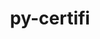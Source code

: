 ---
title: "py-certifi"
layout: cache
categories: [package, develop]
meta: {"compilers": ["apple-clang@=16.0.0", "gcc@=11.1.0", "gcc@=11.4.0", "gcc@=13.2.0", "oneapi@=2024.2.1"], "num_specs": 121, "num_specs_by_stack": {"data-vis-sdk": 7, "e4s": 20, "e4s-neoverse-v2": 7, "e4s-oneapi": 27, "ml-darwin-aarch64-mps": 20, "ml-linux-aarch64-cpu": 20, "ml-linux-aarch64-cuda": 20, "ml-linux-x86_64-cpu": 19, "ml-linux-x86_64-cuda": 20, "ml-linux-x86_64-rocm": 15, "root": 121}, "oss": ["sequoia", "ubuntu20.04", "ubuntu22.04", "ubuntu24.04"], "platforms": ["darwin", "linux"], "stacks": ["data-vis-sdk", "e4s", "e4s-neoverse-v2", "e4s-oneapi", "ml-darwin-aarch64-mps", "ml-linux-aarch64-cpu", "ml-linux-aarch64-cuda", "ml-linux-x86_64-cpu", "ml-linux-x86_64-cuda", "ml-linux-x86_64-rocm", "root"], "targets": ["aarch64", "neoverse_v2", "x86_64_v3"], "versions": ["2023.7.22"]}
spec_details: [{"compiler": "apple-clang@=16.0.0", "hash": "2bksjbyrc3icrldw32j4no2tdjpaqzdf", "os": "sequoia", "platform": "darwin", "size": "-", "stacks": ["ml-darwin-aarch64-mps", "root"], "target": "aarch64", "variants": ["build_system=python_pip"], "versions": ["2023.7.22"]}, {"compiler": "gcc@=11.4.0", "hash": "2fjjzp7xtqe4nhwmzuhjshejjqp2u67n", "os": "ubuntu22.04", "platform": "linux", "size": "-", "stacks": ["e4s", "root"], "target": "x86_64_v3", "variants": ["build_system=python_pip"], "versions": ["2023.7.22"]}, {"compiler": "gcc@=11.4.0", "hash": "2v6n6nrqh6ylhuo7s2bhnea3dnuqe5qu", "os": "ubuntu22.04", "platform": "linux", "size": "-", "stacks": ["e4s", "root"], "target": "x86_64_v3", "variants": ["build_system=python_pip"], "versions": ["2023.7.22"]}, {"compiler": "apple-clang@=16.0.0", "hash": "3filhmh7kke7ye75t6flo5uaz2n2e2pr", "os": "sequoia", "platform": "darwin", "size": "-", "stacks": ["ml-darwin-aarch64-mps", "root"], "target": "aarch64", "variants": ["build_system=python_pip"], "versions": ["2023.7.22"]}, {"compiler": "gcc@=11.4.0", "hash": "3gtljrxmhhbhfiyqhvwofv5pllen72s5", "os": "ubuntu22.04", "platform": "linux", "size": "-", "stacks": ["e4s-neoverse-v2", "root"], "target": "neoverse_v2", "variants": ["build_system=python_pip"], "versions": ["2023.7.22"]}, {"compiler": "oneapi@=2024.2.1", "hash": "43k7nzaxbhjag42ka64oh5opyms4va6j", "os": "ubuntu22.04", "platform": "linux", "size": "-", "stacks": ["e4s-oneapi", "root"], "target": "x86_64_v3", "variants": ["build_system=python_pip"], "versions": ["2023.7.22"]}, {"compiler": "oneapi@=2024.2.1", "hash": "4flkfu3lgytwofvmjzcgwgpndjd2ikku", "os": "ubuntu22.04", "platform": "linux", "size": "-", "stacks": ["e4s-oneapi", "root"], "target": "x86_64_v3", "variants": ["build_system=python_pip"], "versions": ["2023.7.22"]}, {"compiler": "oneapi@=2024.2.1", "hash": "4gz42yhv4reh6gjjszm4dhckrgtz3bnn", "os": "ubuntu22.04", "platform": "linux", "size": "-", "stacks": ["e4s-oneapi", "root"], "target": "x86_64_v3", "variants": ["build_system=python_pip"], "versions": ["2023.7.22"]}, {"compiler": "gcc@=13.2.0", "hash": "4qwoivbaum523fm2fj6zuwnmy4hdqiwp", "os": "ubuntu24.04", "platform": "linux", "size": "-", "stacks": ["ml-linux-x86_64-cpu", "ml-linux-x86_64-cuda", "ml-linux-x86_64-rocm", "root"], "target": "x86_64_v3", "variants": ["build_system=python_pip"], "versions": ["2023.7.22"]}, {"compiler": "gcc@=13.2.0", "hash": "4r7bg2oee3nx35o2bdsupyqgqlooxsfu", "os": "ubuntu24.04", "platform": "linux", "size": "-", "stacks": ["ml-linux-aarch64-cpu", "ml-linux-aarch64-cuda", "root"], "target": "aarch64", "variants": ["build_system=python_pip"], "versions": ["2023.7.22"]}, {"compiler": "gcc@=11.1.0", "hash": "4sd5uqefqrlr4ud7mdgrxsd6rywq4lhq", "os": "ubuntu20.04", "platform": "linux", "size": "-", "stacks": ["data-vis-sdk", "root"], "target": "x86_64_v3", "variants": ["build_system=python_pip"], "versions": ["2023.7.22"]}, {"compiler": "gcc@=13.2.0", "hash": "4wdqhbhrayvumu2mkxizyafjfgxgf5mc", "os": "ubuntu24.04", "platform": "linux", "size": "-", "stacks": ["ml-linux-aarch64-cpu", "ml-linux-aarch64-cuda", "root"], "target": "aarch64", "variants": ["build_system=python_pip"], "versions": ["2023.7.22"]}, {"compiler": "oneapi@=2024.2.1", "hash": "5blnq6j5lqi2dop4poybk5juasiiegxu", "os": "ubuntu22.04", "platform": "linux", "size": "-", "stacks": ["e4s-oneapi", "root"], "target": "x86_64_v3", "variants": ["build_system=python_pip"], "versions": ["2023.7.22"]}, {"compiler": "gcc@=13.2.0", "hash": "5czki6imqn75o7zx2ihb36q7vrfwzich", "os": "ubuntu24.04", "platform": "linux", "size": "-", "stacks": ["ml-linux-aarch64-cpu", "ml-linux-aarch64-cuda", "root"], "target": "aarch64", "variants": ["build_system=python_pip"], "versions": ["2023.7.22"]}, {"compiler": "gcc@=13.2.0", "hash": "5p3d5zemmz6zyxbeux4bdugrfbc4gqoe", "os": "ubuntu24.04", "platform": "linux", "size": "-", "stacks": ["ml-linux-x86_64-cpu", "ml-linux-x86_64-cuda", "ml-linux-x86_64-rocm", "root"], "target": "x86_64_v3", "variants": ["build_system=python_pip"], "versions": ["2023.7.22"]}, {"compiler": "oneapi@=2024.2.1", "hash": "62nwhrxmvjxier5slbeiyx7bjs2zg5fc", "os": "ubuntu22.04", "platform": "linux", "size": "-", "stacks": ["e4s-oneapi", "root"], "target": "x86_64_v3", "variants": ["build_system=python_pip"], "versions": ["2023.7.22"]}, {"compiler": "gcc@=11.4.0", "hash": "6c5poy2vgy5lusg4vik7fhmc7gqvuh4q", "os": "ubuntu22.04", "platform": "linux", "size": "-", "stacks": ["e4s", "root"], "target": "x86_64_v3", "variants": ["build_system=python_pip"], "versions": ["2023.7.22"]}, {"compiler": "apple-clang@=16.0.0", "hash": "7tapohpjs7jhoiftipop5l3yohrqkft5", "os": "sequoia", "platform": "darwin", "size": "-", "stacks": ["ml-darwin-aarch64-mps", "root"], "target": "aarch64", "variants": ["build_system=python_pip"], "versions": ["2023.7.22"]}, {"compiler": "gcc@=11.1.0", "hash": "7wzkfr63ghxfoxdvwbp4gicphvdnvwyv", "os": "ubuntu20.04", "platform": "linux", "size": "-", "stacks": ["data-vis-sdk", "root"], "target": "x86_64_v3", "variants": ["build_system=python_pip"], "versions": ["2023.7.22"]}, {"compiler": "gcc@=11.4.0", "hash": "absbwe5xdxl5ve45ire7ctkkave474dm", "os": "ubuntu22.04", "platform": "linux", "size": "-", "stacks": ["e4s-neoverse-v2", "root"], "target": "neoverse_v2", "variants": ["build_system=python_pip"], "versions": ["2023.7.22"]}, {"compiler": "gcc@=11.4.0", "hash": "ajxhnuvpb2gg24ac7qrcgazdatlgegii", "os": "ubuntu22.04", "platform": "linux", "size": "-", "stacks": ["e4s", "root"], "target": "x86_64_v3", "variants": ["build_system=python_pip"], "versions": ["2023.7.22"]}, {"compiler": "gcc@=11.1.0", "hash": "b7cmbnxc3osus2z7fvg2xvklh6dejqcq", "os": "ubuntu20.04", "platform": "linux", "size": "-", "stacks": ["data-vis-sdk", "root"], "target": "x86_64_v3", "variants": ["build_system=python_pip"], "versions": ["2023.7.22"]}, {"compiler": "gcc@=11.4.0", "hash": "bamxm72yns2gbah6d6nqjvzjqpow54m7", "os": "ubuntu22.04", "platform": "linux", "size": "-", "stacks": ["e4s", "root"], "target": "x86_64_v3", "variants": ["build_system=python_pip"], "versions": ["2023.7.22"]}, {"compiler": "oneapi@=2024.2.1", "hash": "bv2x7vzuloeihksofh63wbuln76jgvmj", "os": "ubuntu22.04", "platform": "linux", "size": "-", "stacks": ["e4s-oneapi", "root"], "target": "x86_64_v3", "variants": ["build_system=python_pip"], "versions": ["2023.7.22"]}, {"compiler": "gcc@=13.2.0", "hash": "bvkqxnd4dvitzxriakmntg5fenfqa2jh", "os": "ubuntu24.04", "platform": "linux", "size": "-", "stacks": ["ml-linux-x86_64-cpu", "ml-linux-x86_64-cuda", "ml-linux-x86_64-rocm", "root"], "target": "x86_64_v3", "variants": ["build_system=python_pip"], "versions": ["2023.7.22"]}, {"compiler": "oneapi@=2024.2.1", "hash": "bytfbquwucoyljharrc2q66f4st4vlfw", "os": "ubuntu22.04", "platform": "linux", "size": "-", "stacks": ["e4s-oneapi", "root"], "target": "x86_64_v3", "variants": ["build_system=python_pip"], "versions": ["2023.7.22"]}, {"compiler": "gcc@=13.2.0", "hash": "c6ovda3muy6vr4r5wljzh66uy33modh7", "os": "ubuntu24.04", "platform": "linux", "size": "-", "stacks": ["ml-linux-x86_64-cpu", "ml-linux-x86_64-cuda", "ml-linux-x86_64-rocm", "root"], "target": "x86_64_v3", "variants": ["build_system=python_pip"], "versions": ["2023.7.22"]}, {"compiler": "gcc@=13.2.0", "hash": "ccwjdiyxgyzzn3niedkrb7c5jbuem3gt", "os": "ubuntu24.04", "platform": "linux", "size": "-", "stacks": ["ml-linux-x86_64-cpu", "ml-linux-x86_64-cuda", "ml-linux-x86_64-rocm", "root"], "target": "x86_64_v3", "variants": ["build_system=python_pip"], "versions": ["2023.7.22"]}, {"compiler": "gcc@=13.2.0", "hash": "cfgrvjqs656iiz6bp4e6ipt46l3hkmrk", "os": "ubuntu24.04", "platform": "linux", "size": "-", "stacks": ["ml-linux-x86_64-cpu", "ml-linux-x86_64-cuda", "ml-linux-x86_64-rocm", "root"], "target": "x86_64_v3", "variants": ["build_system=python_pip"], "versions": ["2023.7.22"]}, {"compiler": "apple-clang@=16.0.0", "hash": "csiiidqswba5qnvnzsiwwzqvrln33jq4", "os": "sequoia", "platform": "darwin", "size": "-", "stacks": ["ml-darwin-aarch64-mps", "root"], "target": "aarch64", "variants": ["build_system=python_pip"], "versions": ["2023.7.22"]}, {"compiler": "oneapi@=2024.2.1", "hash": "cuikcsez6wuvjnobjj32sqldqbnlnssb", "os": "ubuntu22.04", "platform": "linux", "size": "-", "stacks": ["e4s-oneapi", "root"], "target": "x86_64_v3", "variants": ["build_system=python_pip"], "versions": ["2023.7.22"]}, {"compiler": "oneapi@=2024.2.1", "hash": "cwwsv43zs43raw76utfgz2lgrks3lwfg", "os": "ubuntu22.04", "platform": "linux", "size": "-", "stacks": ["e4s-oneapi", "root"], "target": "x86_64_v3", "variants": ["build_system=python_pip"], "versions": ["2023.7.22"]}, {"compiler": "gcc@=11.4.0", "hash": "dcblidsp4pvw43ldmod7xlehxiuaqqu2", "os": "ubuntu22.04", "platform": "linux", "size": "-", "stacks": ["e4s", "root"], "target": "x86_64_v3", "variants": ["build_system=python_pip"], "versions": ["2023.7.22"]}, {"compiler": "gcc@=13.2.0", "hash": "ebfjgjazbj2deq57frf44llby73el4fq", "os": "ubuntu24.04", "platform": "linux", "size": "-", "stacks": ["ml-linux-aarch64-cpu", "ml-linux-aarch64-cuda", "root"], "target": "aarch64", "variants": ["build_system=python_pip"], "versions": ["2023.7.22"]}, {"compiler": "apple-clang@=16.0.0", "hash": "efk54tgodaw7hyjhqn7tjsbthholcawp", "os": "sequoia", "platform": "darwin", "size": "-", "stacks": ["ml-darwin-aarch64-mps", "root"], "target": "aarch64", "variants": ["build_system=python_pip"], "versions": ["2023.7.22"]}, {"compiler": "gcc@=11.4.0", "hash": "egwvq3rdaqygs5gyhi24y2ohblqkf2dj", "os": "ubuntu22.04", "platform": "linux", "size": "-", "stacks": ["e4s", "root"], "target": "x86_64_v3", "variants": ["build_system=python_pip"], "versions": ["2023.7.22"]}, {"compiler": "gcc@=11.4.0", "hash": "exma55mbpxwp636ednc5rvtdwcjf6vx7", "os": "ubuntu22.04", "platform": "linux", "size": "-", "stacks": ["e4s", "root"], "target": "x86_64_v3", "variants": ["build_system=python_pip"], "versions": ["2023.7.22"]}, {"compiler": "oneapi@=2024.2.1", "hash": "f5h76pwnadhuyhd7tqag5wztrcg653ux", "os": "ubuntu22.04", "platform": "linux", "size": "-", "stacks": ["e4s-oneapi", "root"], "target": "x86_64_v3", "variants": ["build_system=python_pip"], "versions": ["2023.7.22"]}, {"compiler": "gcc@=11.4.0", "hash": "fcyy5bd4e2tlsoxfv4cb2hbqcxbqcbp6", "os": "ubuntu22.04", "platform": "linux", "size": "-", "stacks": ["e4s", "root"], "target": "x86_64_v3", "variants": ["build_system=python_pip"], "versions": ["2023.7.22"]}, {"compiler": "apple-clang@=16.0.0", "hash": "ffuwjn5fvdwmhojrkhupd7shtmqafcsq", "os": "sequoia", "platform": "darwin", "size": "-", "stacks": ["ml-darwin-aarch64-mps", "root"], "target": "aarch64", "variants": ["build_system=python_pip"], "versions": ["2023.7.22"]}, {"compiler": "gcc@=11.4.0", "hash": "fjutpvub5egk3z3zbkjwzfjwohxvnbd7", "os": "ubuntu22.04", "platform": "linux", "size": "-", "stacks": ["e4s-neoverse-v2", "root"], "target": "neoverse_v2", "variants": ["build_system=python_pip"], "versions": ["2023.7.22"]}, {"compiler": "gcc@=11.4.0", "hash": "fpyhymsrsubwjtgmqa7yr3miaroymihd", "os": "ubuntu22.04", "platform": "linux", "size": "-", "stacks": ["e4s", "root"], "target": "x86_64_v3", "variants": ["build_system=python_pip"], "versions": ["2023.7.22"]}, {"compiler": "oneapi@=2024.2.1", "hash": "fut3afipzw67spxqraz62klqni67zekr", "os": "ubuntu22.04", "platform": "linux", "size": "-", "stacks": ["e4s-oneapi", "root"], "target": "x86_64_v3", "variants": ["build_system=python_pip"], "versions": ["2023.7.22"]}, {"compiler": "gcc@=13.2.0", "hash": "fwdykkkoefw5mgj3fgnj2637nlz6ue4j", "os": "ubuntu24.04", "platform": "linux", "size": "-", "stacks": ["ml-linux-x86_64-cpu", "ml-linux-x86_64-cuda", "ml-linux-x86_64-rocm", "root"], "target": "x86_64_v3", "variants": ["build_system=python_pip"], "versions": ["2023.7.22"]}, {"compiler": "gcc@=13.2.0", "hash": "gib6incktqgsgksu2vcbb4ugqrye6vl4", "os": "ubuntu24.04", "platform": "linux", "size": "-", "stacks": ["ml-linux-aarch64-cpu", "ml-linux-aarch64-cuda", "root"], "target": "aarch64", "variants": ["build_system=python_pip"], "versions": ["2023.7.22"]}, {"compiler": "oneapi@=2024.2.1", "hash": "gvb56vwpavg3odwk66wmdaihe4a46msb", "os": "ubuntu22.04", "platform": "linux", "size": "-", "stacks": ["e4s-oneapi", "root"], "target": "x86_64_v3", "variants": ["build_system=python_pip"], "versions": ["2023.7.22"]}, {"compiler": "gcc@=11.1.0", "hash": "gxl3wbyon7bunqv5iylx5fzifvhzwfry", "os": "ubuntu20.04", "platform": "linux", "size": "-", "stacks": ["data-vis-sdk", "root"], "target": "x86_64_v3", "variants": ["build_system=python_pip"], "versions": ["2023.7.22"]}, {"compiler": "oneapi@=2024.2.1", "hash": "h54u5ffce6apy5qqqjqz3dcqnuxraolq", "os": "ubuntu22.04", "platform": "linux", "size": "-", "stacks": ["e4s-oneapi", "root"], "target": "x86_64_v3", "variants": ["build_system=python_pip"], "versions": ["2023.7.22"]}, {"compiler": "gcc@=13.2.0", "hash": "h7n3lndap4xqtshgjpacw4mob7v4vndv", "os": "ubuntu24.04", "platform": "linux", "size": "-", "stacks": ["ml-linux-aarch64-cpu", "ml-linux-aarch64-cuda", "root"], "target": "aarch64", "variants": ["build_system=python_pip"], "versions": ["2023.7.22"]}, {"compiler": "gcc@=13.2.0", "hash": "hamqn25au5vt24n2yneua36vge6bk7a3", "os": "ubuntu24.04", "platform": "linux", "size": "-", "stacks": ["ml-linux-x86_64-cpu", "ml-linux-x86_64-cuda", "ml-linux-x86_64-rocm", "root"], "target": "x86_64_v3", "variants": ["build_system=python_pip"], "versions": ["2023.7.22"]}, {"compiler": "oneapi@=2024.2.1", "hash": "hbxuljvja46ntteasgicvhsrm63d5poj", "os": "ubuntu22.04", "platform": "linux", "size": "-", "stacks": ["e4s-oneapi", "root"], "target": "x86_64_v3", "variants": ["build_system=python_pip"], "versions": ["2023.7.22"]}, {"compiler": "oneapi@=2024.2.1", "hash": "hdnwch4bagibd6ys52w5xhagmi7zurjr", "os": "ubuntu22.04", "platform": "linux", "size": "-", "stacks": ["e4s-oneapi", "root"], "target": "x86_64_v3", "variants": ["build_system=python_pip"], "versions": ["2023.7.22"]}, {"compiler": "gcc@=13.2.0", "hash": "hhqeydw7t7wfrsrv42pc77ckr7b3jt55", "os": "ubuntu24.04", "platform": "linux", "size": "-", "stacks": ["ml-linux-x86_64-cpu", "ml-linux-x86_64-cuda", "root"], "target": "x86_64_v3", "variants": ["build_system=python_pip"], "versions": ["2023.7.22"]}, {"compiler": "oneapi@=2024.2.1", "hash": "hpfd5eke3ha6rxmpy2atg5wfppdevbdb", "os": "ubuntu22.04", "platform": "linux", "size": "-", "stacks": ["e4s-oneapi", "root"], "target": "x86_64_v3", "variants": ["build_system=python_pip"], "versions": ["2023.7.22"]}, {"compiler": "gcc@=13.2.0", "hash": "hqjgwn27fqwx7sommsvdcg5hczcvtssc", "os": "ubuntu24.04", "platform": "linux", "size": "-", "stacks": ["ml-linux-x86_64-cpu", "ml-linux-x86_64-cuda", "root"], "target": "x86_64_v3", "variants": ["build_system=python_pip"], "versions": ["2023.7.22"]}, {"compiler": "gcc@=13.2.0", "hash": "hsehgcajx24nfguo3zsdumqu6jeolahg", "os": "ubuntu24.04", "platform": "linux", "size": "-", "stacks": ["ml-linux-aarch64-cpu", "ml-linux-aarch64-cuda", "root"], "target": "aarch64", "variants": ["build_system=python_pip"], "versions": ["2023.7.22"]}, {"compiler": "gcc@=11.4.0", "hash": "ie5rct5vwppdkgmudu4lc3co4fs2kgvy", "os": "ubuntu22.04", "platform": "linux", "size": "-", "stacks": ["e4s", "root"], "target": "x86_64_v3", "variants": ["build_system=python_pip"], "versions": ["2023.7.22"]}, {"compiler": "gcc@=11.4.0", "hash": "jnxyy5sokbhtaq6deorztvhzgevkdsko", "os": "ubuntu22.04", "platform": "linux", "size": "-", "stacks": ["e4s", "root"], "target": "x86_64_v3", "variants": ["build_system=python_pip"], "versions": ["2023.7.22"]}, {"compiler": "gcc@=13.2.0", "hash": "jqy7pnv37er4q6o6f2qax3jxoly54buv", "os": "ubuntu24.04", "platform": "linux", "size": "-", "stacks": ["ml-linux-x86_64-cuda", "ml-linux-x86_64-rocm", "root"], "target": "x86_64_v3", "variants": ["build_system=python_pip"], "versions": ["2023.7.22"]}, {"compiler": "apple-clang@=16.0.0", "hash": "juvg2vl3auh65dc2qf5stgt4ogpxkhns", "os": "sequoia", "platform": "darwin", "size": "-", "stacks": ["ml-darwin-aarch64-mps", "root"], "target": "aarch64", "variants": ["build_system=python_pip"], "versions": ["2023.7.22"]}, {"compiler": "apple-clang@=16.0.0", "hash": "k4dnmfv75tx667lr5yvc6yj2hfhnuiin", "os": "sequoia", "platform": "darwin", "size": "-", "stacks": ["ml-darwin-aarch64-mps", "root"], "target": "aarch64", "variants": ["build_system=python_pip"], "versions": ["2023.7.22"]}, {"compiler": "apple-clang@=16.0.0", "hash": "kh4gzbaneiqchrlld63jwa356w3gl5o4", "os": "sequoia", "platform": "darwin", "size": "-", "stacks": ["ml-darwin-aarch64-mps", "root"], "target": "aarch64", "variants": ["build_system=python_pip"], "versions": ["2023.7.22"]}, {"compiler": "oneapi@=2024.2.1", "hash": "kufb6d2poykzpalzgpc2rk4c64ewwehw", "os": "ubuntu22.04", "platform": "linux", "size": "-", "stacks": ["e4s-oneapi", "root"], "target": "x86_64_v3", "variants": ["build_system=python_pip"], "versions": ["2023.7.22"]}, {"compiler": "gcc@=13.2.0", "hash": "lfjl6h5ensbram5ljy7obqa2snggvlor", "os": "ubuntu24.04", "platform": "linux", "size": "-", "stacks": ["ml-linux-aarch64-cpu", "ml-linux-aarch64-cuda", "root"], "target": "aarch64", "variants": ["build_system=python_pip"], "versions": ["2023.7.22"]}, {"compiler": "gcc@=11.4.0", "hash": "m6dfwzj3ahjatb7wz5q7dmis4xnfbrz7", "os": "ubuntu22.04", "platform": "linux", "size": "-", "stacks": ["e4s", "root"], "target": "x86_64_v3", "variants": ["build_system=python_pip"], "versions": ["2023.7.22"]}, {"compiler": "gcc@=11.4.0", "hash": "m6wgvscob52fazzd4dmb22m4mygyb7tq", "os": "ubuntu22.04", "platform": "linux", "size": "-", "stacks": ["e4s", "root"], "target": "x86_64_v3", "variants": ["build_system=python_pip"], "versions": ["2023.7.22"]}, {"compiler": "gcc@=11.4.0", "hash": "mfelbtkebduvg3mlaucecdjkpgs3rkoe", "os": "ubuntu22.04", "platform": "linux", "size": "-", "stacks": ["e4s", "root"], "target": "x86_64_v3", "variants": ["build_system=python_pip"], "versions": ["2023.7.22"]}, {"compiler": "apple-clang@=16.0.0", "hash": "mgd5lv4vd77wpi6mu5rx2ahlqy6jv5o5", "os": "sequoia", "platform": "darwin", "size": "-", "stacks": ["ml-darwin-aarch64-mps", "root"], "target": "aarch64", "variants": ["build_system=python_pip"], "versions": ["2023.7.22"]}, {"compiler": "gcc@=13.2.0", "hash": "mn7suj6anj2tfqnjifspevjizfeo6iov", "os": "ubuntu24.04", "platform": "linux", "size": "-", "stacks": ["ml-linux-aarch64-cpu", "ml-linux-aarch64-cuda", "root"], "target": "aarch64", "variants": ["build_system=python_pip"], "versions": ["2023.7.22"]}, {"compiler": "gcc@=13.2.0", "hash": "molysxiwcvzmfsz6lohks743i4p2w5hb", "os": "ubuntu24.04", "platform": "linux", "size": "-", "stacks": ["ml-linux-aarch64-cpu", "ml-linux-aarch64-cuda", "root"], "target": "aarch64", "variants": ["build_system=python_pip"], "versions": ["2023.7.22"]}, {"compiler": "oneapi@=2024.2.1", "hash": "nk5yfgudxxmgfwjecvphrtyxdfuggddu", "os": "ubuntu22.04", "platform": "linux", "size": "-", "stacks": ["e4s-oneapi", "root"], "target": "x86_64_v3", "variants": ["build_system=python_pip"], "versions": ["2023.7.22"]}, {"compiler": "gcc@=13.2.0", "hash": "nqti7ktbv2x3ouwgi5gjjmraes3grq6s", "os": "ubuntu24.04", "platform": "linux", "size": "-", "stacks": ["ml-linux-aarch64-cpu", "ml-linux-aarch64-cuda", "root"], "target": "aarch64", "variants": ["build_system=python_pip"], "versions": ["2023.7.22"]}, {"compiler": "gcc@=13.2.0", "hash": "nrt2wf5gxttyh7jxxlldpqd3matynyly", "os": "ubuntu24.04", "platform": "linux", "size": "-", "stacks": ["ml-linux-aarch64-cpu", "ml-linux-aarch64-cuda", "root"], "target": "aarch64", "variants": ["build_system=python_pip"], "versions": ["2023.7.22"]}, {"compiler": "gcc@=11.4.0", "hash": "nrxuofymlwikhnxjpmpe4qj6ok53ibc3", "os": "ubuntu22.04", "platform": "linux", "size": "-", "stacks": ["e4s-neoverse-v2", "root"], "target": "neoverse_v2", "variants": ["build_system=python_pip"], "versions": ["2023.7.22"]}, {"compiler": "gcc@=13.2.0", "hash": "o3ux77mtmbeqyx7vfbbd5txqpv4lhfcv", "os": "ubuntu24.04", "platform": "linux", "size": "-", "stacks": ["ml-linux-aarch64-cpu", "ml-linux-aarch64-cuda", "root"], "target": "aarch64", "variants": ["build_system=python_pip"], "versions": ["2023.7.22"]}, {"compiler": "gcc@=13.2.0", "hash": "oi2fy5v6snk76svroibiw6emnpggbt64", "os": "ubuntu24.04", "platform": "linux", "size": "-", "stacks": ["ml-linux-x86_64-cpu", "ml-linux-x86_64-cuda", "ml-linux-x86_64-rocm", "root"], "target": "x86_64_v3", "variants": ["build_system=python_pip"], "versions": ["2023.7.22"]}, {"compiler": "apple-clang@=16.0.0", "hash": "ovbobvu7ypha4pz5klmok5zuvl2bdeu7", "os": "sequoia", "platform": "darwin", "size": "-", "stacks": ["ml-darwin-aarch64-mps", "root"], "target": "aarch64", "variants": ["build_system=python_pip"], "versions": ["2023.7.22"]}, {"compiler": "apple-clang@=16.0.0", "hash": "oxwxmh364ntkmurgylg27esxe5b2ew7w", "os": "sequoia", "platform": "darwin", "size": "-", "stacks": ["ml-darwin-aarch64-mps", "root"], "target": "aarch64", "variants": ["build_system=python_pip"], "versions": ["2023.7.22"]}, {"compiler": "gcc@=11.1.0", "hash": "pb7fkz25lpwwrhf5mo5ermul6ivgnath", "os": "ubuntu20.04", "platform": "linux", "size": "-", "stacks": ["data-vis-sdk", "root"], "target": "x86_64_v3", "variants": ["build_system=python_pip"], "versions": ["2023.7.22"]}, {"compiler": "gcc@=11.4.0", "hash": "pk4dotrw4p6lcwro2bzee6ktme2du6hb", "os": "ubuntu22.04", "platform": "linux", "size": "-", "stacks": ["e4s", "root"], "target": "x86_64_v3", "variants": ["build_system=python_pip"], "versions": ["2023.7.22"]}, {"compiler": "apple-clang@=16.0.0", "hash": "pqugalcx2esgvnhdyxuv2ppve7v75ojp", "os": "sequoia", "platform": "darwin", "size": "-", "stacks": ["ml-darwin-aarch64-mps", "root"], "target": "aarch64", "variants": ["build_system=python_pip"], "versions": ["2023.7.22"]}, {"compiler": "gcc@=13.2.0", "hash": "prkcn6zbh4kaqfg3rxi52f2elqupfsne", "os": "ubuntu24.04", "platform": "linux", "size": "-", "stacks": ["ml-linux-x86_64-cpu", "ml-linux-x86_64-cuda", "root"], "target": "x86_64_v3", "variants": ["build_system=python_pip"], "versions": ["2023.7.22"]}, {"compiler": "gcc@=11.4.0", "hash": "q6s5qkcqxckjw5uohcptr3khc5his4wj", "os": "ubuntu22.04", "platform": "linux", "size": "-", "stacks": ["e4s-neoverse-v2", "root"], "target": "neoverse_v2", "variants": ["build_system=python_pip"], "versions": ["2023.7.22"]}, {"compiler": "apple-clang@=16.0.0", "hash": "q73ipgytn7ax3ifqfsd7c2appzcyy36n", "os": "sequoia", "platform": "darwin", "size": "-", "stacks": ["ml-darwin-aarch64-mps", "root"], "target": "aarch64", "variants": ["build_system=python_pip"], "versions": ["2023.7.22"]}, {"compiler": "gcc@=11.1.0", "hash": "qbphgkgrmkaibkxgyrfl3v4dtoichcza", "os": "ubuntu20.04", "platform": "linux", "size": "-", "stacks": ["data-vis-sdk", "root"], "target": "x86_64_v3", "variants": ["build_system=python_pip"], "versions": ["2023.7.22"]}, {"compiler": "oneapi@=2024.2.1", "hash": "qlk7zeds7xqtrh3rzsduomn5sitfxfqd", "os": "ubuntu22.04", "platform": "linux", "size": "-", "stacks": ["e4s-oneapi", "root"], "target": "x86_64_v3", "variants": ["build_system=python_pip"], "versions": ["2023.7.22"]}, {"compiler": "gcc@=13.2.0", "hash": "qvjg67orawfhd6oee7gjnh5pzlllh2en", "os": "ubuntu24.04", "platform": "linux", "size": "-", "stacks": ["ml-linux-aarch64-cpu", "ml-linux-aarch64-cuda", "root"], "target": "aarch64", "variants": ["build_system=python_pip"], "versions": ["2023.7.22"]}, {"compiler": "oneapi@=2024.2.1", "hash": "rarkpgiba6pwxsi56zdlas2wmluullt5", "os": "ubuntu22.04", "platform": "linux", "size": "-", "stacks": ["e4s-oneapi", "root"], "target": "x86_64_v3", "variants": ["build_system=python_pip"], "versions": ["2023.7.22"]}, {"compiler": "gcc@=11.1.0", "hash": "rf3qvruzkfhrim3dxdlpkx56bhnjf2cn", "os": "ubuntu20.04", "platform": "linux", "size": "-", "stacks": ["data-vis-sdk", "root"], "target": "x86_64_v3", "variants": ["build_system=python_pip"], "versions": ["2023.7.22"]}, {"compiler": "gcc@=11.4.0", "hash": "spclqisetueswquhtoitj7xkovday4a3", "os": "ubuntu22.04", "platform": "linux", "size": "-", "stacks": ["e4s", "root"], "target": "x86_64_v3", "variants": ["build_system=python_pip"], "versions": ["2023.7.22"]}, {"compiler": "gcc@=11.4.0", "hash": "svimowiis5w5ulblsf6gz7p2pq46tqya", "os": "ubuntu22.04", "platform": "linux", "size": "-", "stacks": ["e4s-neoverse-v2", "root"], "target": "neoverse_v2", "variants": ["build_system=python_pip"], "versions": ["2023.7.22"]}, {"compiler": "gcc@=13.2.0", "hash": "t5zcikppkee4sxv6apbyip3msoptjwnp", "os": "ubuntu24.04", "platform": "linux", "size": "-", "stacks": ["ml-linux-x86_64-cpu", "ml-linux-x86_64-cuda", "ml-linux-x86_64-rocm", "root"], "target": "x86_64_v3", "variants": ["build_system=python_pip"], "versions": ["2023.7.22"]}, {"compiler": "apple-clang@=16.0.0", "hash": "tjqbhywjfz6ztjqhob2nsoreos7aez7m", "os": "sequoia", "platform": "darwin", "size": "-", "stacks": ["ml-darwin-aarch64-mps", "root"], "target": "aarch64", "variants": ["build_system=python_pip"], "versions": ["2023.7.22"]}, {"compiler": "gcc@=13.2.0", "hash": "tqb3b7zx66aeeu5zjblvqowpqp3rh4dm", "os": "ubuntu24.04", "platform": "linux", "size": "-", "stacks": ["ml-linux-aarch64-cpu", "ml-linux-aarch64-cuda", "root"], "target": "aarch64", "variants": ["build_system=python_pip"], "versions": ["2023.7.22"]}, {"compiler": "gcc@=13.2.0", "hash": "tscqqixel3cixywvi5cbbttoh5k2sp2w", "os": "ubuntu24.04", "platform": "linux", "size": "-", "stacks": ["ml-linux-aarch64-cpu", "ml-linux-aarch64-cuda", "root"], "target": "aarch64", "variants": ["build_system=python_pip"], "versions": ["2023.7.22"]}, {"compiler": "gcc@=13.2.0", "hash": "u2uekbtabar2foorw3ejx55b3fju4obb", "os": "ubuntu24.04", "platform": "linux", "size": "-", "stacks": ["ml-linux-aarch64-cpu", "ml-linux-aarch64-cuda", "root"], "target": "aarch64", "variants": ["build_system=python_pip"], "versions": ["2023.7.22"]}, {"compiler": "gcc@=11.4.0", "hash": "u3anz65fgku453guvz3kwcare5houwwi", "os": "ubuntu22.04", "platform": "linux", "size": "-", "stacks": ["e4s", "root"], "target": "x86_64_v3", "variants": ["build_system=python_pip"], "versions": ["2023.7.22"]}, {"compiler": "apple-clang@=16.0.0", "hash": "ubh3bl6ksusf32ud2iobuxyrjuck5j6m", "os": "sequoia", "platform": "darwin", "size": "-", "stacks": ["ml-darwin-aarch64-mps", "root"], "target": "aarch64", "variants": ["build_system=python_pip"], "versions": ["2023.7.22"]}, {"compiler": "gcc@=11.4.0", "hash": "ujncq75y4wt5fsawebbhx2jpxfl4bo5a", "os": "ubuntu22.04", "platform": "linux", "size": "-", "stacks": ["e4s-neoverse-v2", "root"], "target": "neoverse_v2", "variants": ["build_system=python_pip"], "versions": ["2023.7.22"]}, {"compiler": "gcc@=13.2.0", "hash": "unlpibbhh3ssnqbnbz64465e5jraoifp", "os": "ubuntu24.04", "platform": "linux", "size": "-", "stacks": ["ml-linux-x86_64-cpu", "ml-linux-x86_64-cuda", "root"], "target": "x86_64_v3", "variants": ["build_system=python_pip"], "versions": ["2023.7.22"]}, {"compiler": "gcc@=11.4.0", "hash": "utrafadri3addkgpozzvotsaddjlvvoa", "os": "ubuntu22.04", "platform": "linux", "size": "-", "stacks": ["e4s", "root"], "target": "x86_64_v3", "variants": ["build_system=python_pip"], "versions": ["2023.7.22"]}, {"compiler": "gcc@=13.2.0", "hash": "v3uztjaqxsspq4wdvdym7t546dymhj42", "os": "ubuntu24.04", "platform": "linux", "size": "-", "stacks": ["ml-linux-x86_64-cpu", "ml-linux-x86_64-cuda", "root"], "target": "x86_64_v3", "variants": ["build_system=python_pip"], "versions": ["2023.7.22"]}, {"compiler": "gcc@=13.2.0", "hash": "v3xdnq34zw6slnqih7cgvpka6pxurpae", "os": "ubuntu24.04", "platform": "linux", "size": "-", "stacks": ["ml-linux-aarch64-cpu", "ml-linux-aarch64-cuda", "root"], "target": "aarch64", "variants": ["build_system=python_pip"], "versions": ["2023.7.22"]}, {"compiler": "oneapi@=2024.2.1", "hash": "vdxip5i472jpnkvrcbbdd2dpw4dqfi4s", "os": "ubuntu22.04", "platform": "linux", "size": "-", "stacks": ["e4s-oneapi", "root"], "target": "x86_64_v3", "variants": ["build_system=python_pip"], "versions": ["2023.7.22"]}, {"compiler": "oneapi@=2024.2.1", "hash": "vemlz6zlrjgmsgsmn3m45qdd423si45o", "os": "ubuntu22.04", "platform": "linux", "size": "-", "stacks": ["e4s-oneapi", "root"], "target": "x86_64_v3", "variants": ["build_system=python_pip"], "versions": ["2023.7.22"]}, {"compiler": "gcc@=13.2.0", "hash": "voy5su6bocfeaktdb66twnji7waijz3z", "os": "ubuntu24.04", "platform": "linux", "size": "-", "stacks": ["ml-linux-x86_64-cpu", "ml-linux-x86_64-cuda", "ml-linux-x86_64-rocm", "root"], "target": "x86_64_v3", "variants": ["build_system=python_pip"], "versions": ["2023.7.22"]}, {"compiler": "gcc@=13.2.0", "hash": "vq2zzrltafnbfubclmmeqwsexavgvhbb", "os": "ubuntu24.04", "platform": "linux", "size": "-", "stacks": ["ml-linux-x86_64-cpu", "ml-linux-x86_64-cuda", "ml-linux-x86_64-rocm", "root"], "target": "x86_64_v3", "variants": ["build_system=python_pip"], "versions": ["2023.7.22"]}, {"compiler": "gcc@=13.2.0", "hash": "vqzt4spzftchrj6a4evhyquw5b5l3qpz", "os": "ubuntu24.04", "platform": "linux", "size": "-", "stacks": ["ml-linux-x86_64-cpu", "ml-linux-x86_64-cuda", "ml-linux-x86_64-rocm", "root"], "target": "x86_64_v3", "variants": ["build_system=python_pip"], "versions": ["2023.7.22"]}, {"compiler": "apple-clang@=16.0.0", "hash": "w2o3ha72653rk2zaytm3kma2mjy4u3zt", "os": "sequoia", "platform": "darwin", "size": "-", "stacks": ["ml-darwin-aarch64-mps", "root"], "target": "aarch64", "variants": ["build_system=python_pip"], "versions": ["2023.7.22"]}, {"compiler": "apple-clang@=16.0.0", "hash": "w5d6zeditzps2pdzreq64j5xrn5hellg", "os": "sequoia", "platform": "darwin", "size": "-", "stacks": ["ml-darwin-aarch64-mps", "root"], "target": "aarch64", "variants": ["build_system=python_pip"], "versions": ["2023.7.22"]}, {"compiler": "oneapi@=2024.2.1", "hash": "wyu2c4jzmiekyclkf455ij42riz47hv7", "os": "ubuntu22.04", "platform": "linux", "size": "-", "stacks": ["e4s-oneapi", "root"], "target": "x86_64_v3", "variants": ["build_system=python_pip"], "versions": ["2023.7.22"]}, {"compiler": "gcc@=13.2.0", "hash": "xrqszszmxxpzorkkdlnroxqej77biub2", "os": "ubuntu24.04", "platform": "linux", "size": "-", "stacks": ["ml-linux-x86_64-cpu", "ml-linux-x86_64-cuda", "ml-linux-x86_64-rocm", "root"], "target": "x86_64_v3", "variants": ["build_system=python_pip"], "versions": ["2023.7.22"]}, {"compiler": "gcc@=11.4.0", "hash": "xt2vwiifvgj3paxs33rjbfnnhusjbgcu", "os": "ubuntu22.04", "platform": "linux", "size": "-", "stacks": ["e4s", "root"], "target": "x86_64_v3", "variants": ["build_system=python_pip"], "versions": ["2023.7.22"]}, {"compiler": "oneapi@=2024.2.1", "hash": "xwhbmdszfjgmuy73svx3jzllzzyuav4o", "os": "ubuntu22.04", "platform": "linux", "size": "-", "stacks": ["e4s-oneapi", "root"], "target": "x86_64_v3", "variants": ["build_system=python_pip"], "versions": ["2023.7.22"]}, {"compiler": "gcc@=13.2.0", "hash": "ynksidww4lskqeclkjvnvoumwisaem3b", "os": "ubuntu24.04", "platform": "linux", "size": "-", "stacks": ["ml-linux-aarch64-cpu", "ml-linux-aarch64-cuda", "root"], "target": "aarch64", "variants": ["build_system=python_pip"], "versions": ["2023.7.22"]}, {"compiler": "apple-clang@=16.0.0", "hash": "yt6g4gch7ulb366k6yhu6czcgfvxwemu", "os": "sequoia", "platform": "darwin", "size": "-", "stacks": ["ml-darwin-aarch64-mps", "root"], "target": "aarch64", "variants": ["build_system=python_pip"], "versions": ["2023.7.22"]}, {"compiler": "oneapi@=2024.2.1", "hash": "zfnwpvpzso62c5fj3suytjox5gm2vmoc", "os": "ubuntu22.04", "platform": "linux", "size": "-", "stacks": ["e4s-oneapi", "root"], "target": "x86_64_v3", "variants": ["build_system=python_pip"], "versions": ["2023.7.22"]}, {"compiler": "oneapi@=2024.2.1", "hash": "znidjfoywdgkdcvjineszimkeldohbsx", "os": "ubuntu22.04", "platform": "linux", "size": "-", "stacks": ["e4s-oneapi", "root"], "target": "x86_64_v3", "variants": ["build_system=python_pip"], "versions": ["2023.7.22"]}, {"compiler": "oneapi@=2024.2.1", "hash": "zo4y2z67nrr7bm2cilgc7shcdam63lln", "os": "ubuntu22.04", "platform": "linux", "size": "-", "stacks": ["e4s-oneapi", "root"], "target": "x86_64_v3", "variants": ["build_system=python_pip"], "versions": ["2023.7.22"]}, {"compiler": "apple-clang@=16.0.0", "hash": "zvchh4ac4n2fnlrfja44mcq6ga7wsdiu", "os": "sequoia", "platform": "darwin", "size": "-", "stacks": ["ml-darwin-aarch64-mps", "root"], "target": "aarch64", "variants": ["build_system=python_pip"], "versions": ["2023.7.22"]}, {"compiler": "gcc@=13.2.0", "hash": "zxitdkojcllt4dw6xwuxg3lmqo732byk", "os": "ubuntu24.04", "platform": "linux", "size": "-", "stacks": ["ml-linux-aarch64-cpu", "ml-linux-aarch64-cuda", "root"], "target": "aarch64", "variants": ["build_system=python_pip"], "versions": ["2023.7.22"]}]
---